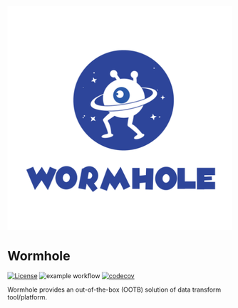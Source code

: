 ![banner](https://github.com/zergclan/wormhole/blob/main/src/image/wormhole_banner.png)

# Wormhole

[![License](https://img.shields.io/badge/license-Apache%202-4EB1BA.svg)](https://www.apache.org/licenses/LICENSE-2.0.html)
![example workflow](https://github.com/zergclan/wormhole/actions/workflows/main.yml/badge.svg)
[![codecov](https://codecov.io/gh/zergclan/wormhole/branch/main/graph/badge.svg?token=4CH3PS7WP8)](https://codecov.io/gh/zergclan/wormhole)

Wormhole provides an out-of-the-box (OOTB) solution of data transform tool/platform.
